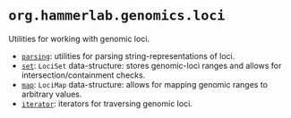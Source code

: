 # `org.hammerlab.genomics.loci`

Utilities for working with genomic loci.

- [`parsing`](parsing): utilities for parsing string-representations of loci. 
- [`set`](set): `LociSet` data-structure: stores genomic-loci ranges and allows for intersection/containment checks.
- [`map`](map): `LociMap` data-structure: allows for mapping genomic ranges to arbitrary values.
- [`iterator`](iterator): iterators for traversing genomic loci.
